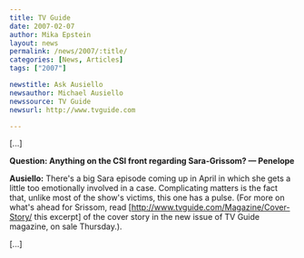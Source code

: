 ```yaml
---
title: TV Guide 
date: 2007-02-07
author: Mika Epstein
layout: news
permalink: /news/2007/:title/
categories: [News, Articles]
tags: ["2007"]

newstitle: Ask Ausiello
newsauthor: Michael Ausiello
newssource: TV Guide 
newsurl: http://www.tvguide.com

---
```


[...]

**Question: Anything on the CSI front regarding Sara-Grissom? &#8212; Penelope**

**Ausiello:** There's a big Sara episode coming up in April in which she gets a little too emotionally involved in a case. Complicating matters is the fact that, unlike most of the show's victims, this one has a pulse. (For more on what's ahead for Srissom, read [http://www.tvguide.com/Magazine/Cover-Story/ this excerpt] of the cover story in the new issue of TV Guide magazine, on sale Thursday.).

[...]